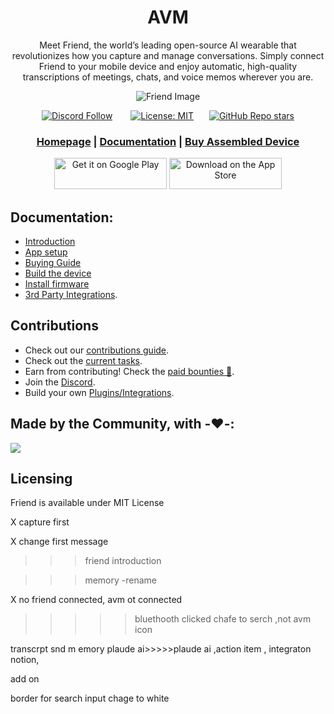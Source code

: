 <div align="center">

# **AVM**

Meet Friend, the world’s leading open-source AI wearable that revolutionizes how you capture and manage conversations. Simply connect Friend to your mobile device and enjoy automatic, high-quality
transcriptions of meetings, chats, and voice memos wherever you are.

![Friend Image](/docs/images/friend_banner.png)

[![Discord Follow](https://dcbadge.vercel.app/api/server/ZutWMTJnwA?style=flat)](https://discord.gg/ZutWMTJnwA) &ensp;&ensp;&ensp;
[![License: MIT](https://img.shields.io/badge/License-MIT-yellow.svg)](https://opensource.org/licenses/MIT)&ensp;&ensp;&ensp;
[![GitHub Repo stars](https://img.shields.io/github/stars/BasedHardware/Friend)](https://github.com/BasedHardware/Friend)

<h3>

[Homepage](https://basedhardware.com/) | [Documentation](https://docs.basedhardware.com/) | [Buy Assembled Device](https://basedhardware.com)

</h3>

[<img src='https://upload.wikimedia.org/wikipedia/commons/7/78/Google_Play_Store_badge_EN.svg' alt='Get it on Google Play' height="50px" width="180px">](https://play.google.com/store/apps/details?id=com.craftech360.avm)
[<img src='https://apple-resources.s3.amazonaws.com/media-badges/download-on-the-app-store/black/en-us.svg' alt="Download on the App Store" height="50px" width="180px">](https://apps.apple.com/us/app/friend-ai-wearable/id6502156163)

</div>

[//]: # "## Features"
[//]: #
[//]: # "- **Real-Time AI Audio Processing**: Leverage powerful on-device AI capabilities for real-time audio analysis."
[//]: # "- **Low-powered Bluetooth**: Capture audio for 24h+ on a small button battery"
[//]: # "- **Open-Source Software**: Access and contribute to the pin's software stack, designed with openness and community collaboration in mind."
[//]: # "- **Wearable Design**: Experience unparalleled convenience with ergonomic and lightweight design, perfect for everyday wear."

## Documentation:

- [Introduction](https://docs.basedhardware.com/)
- [App setup](https://docs.basedhardware.com/get_started/Setup/)
- [Buying Guide](https://docs.basedhardware.com/assembly/Buying_Guide/)
- [Build the device](https://docs.basedhardware.com/assembly/Build_the_device/)
- [Install firmware](https://docs.basedhardware.com/assembly/Install_firmware/)
- [3rd Party Integrations](https://docs.basedhardware.com/developer/plugins/Introduction/).

## Contributions

- Check out our [contributions guide](https://docs.basedhardware.com/developer/Contribution/).
- Check out the [current tasks](https://github.com/BasedHardware/Friend/issues).
- Earn from contributing! Check the [paid bounties 🤑](https://github.com/BasedHardware/Friend/issues?q=is:open+is:issue+label:%22Paid+Bounty+%F0%9F%92%B0%22).
- Join the [Discord](https://discord.gg/ZutWMTJnwA).
- Build your own [Plugins/Integrations](https://docs.basedhardware.com/developer/plugins/Introduction/).

[//]: # "## More links:"
[//]: #
[//]: # "- [Contributing](https://docs.basedhardware.com/developer/Contribution/)"
[//]: # "- [Support](https://docs.basedhardware.com/info/Support/)"
[//]: # "- [BLE Protocol](https://docs.basedhardware.com/developer/Protocol/)"
[//]: # "- [Plugins](https://docs.basedhardware.com/developer/Plugins/)"

## Made by the Community, with -❤️-:

<a href="https://github.com/BasedHardware/Friend/graphs/contributors">
  <img src="https://contrib.rocks/image?repo=BasedHardware/Friend" />
</a>

## Licensing

Friend is available under MIT License

X capture first

X change first message

> > > friend introduction

> > > memory -rename

X no friend connected, avm ot connected

> > > > > bluethooth clicked chafe to serch ,not avm icon

transcrpt snd m emory plaude ai>>>>>plaude ai ,action item , integraton notion,

add on

border for search input chage to white
